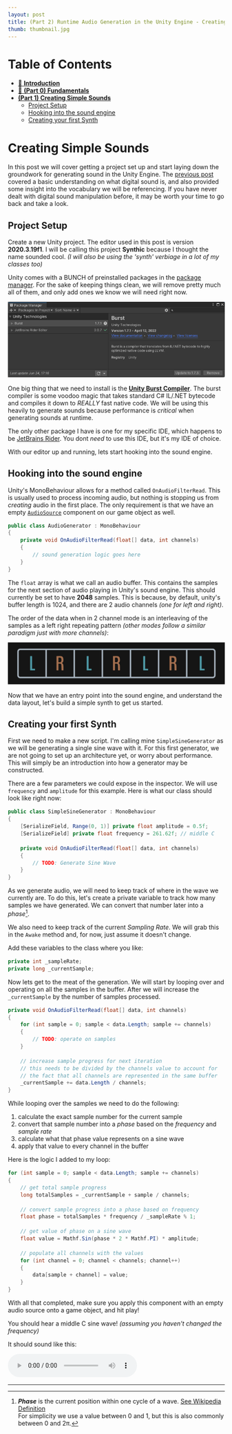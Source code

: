```yaml
---
layout: post
title: (Part 2) Runtime Audio Generation in the Unity Engine - Creating Simple Sounds
thumb: thumbnail.jpg
---
```


<h1>Table of Contents</h1>

- [🔗 **Introduction**](/2022/unity-audio-generation-fundamentals/#introduction)
- [🔗 **(Part 0) Fundamentals**](/2022/unity-audio-generation-fundamentals/#fundamentals)
- [**(Part 1) Creating Simple Sounds**](#creating-simple-sounds)
  - [Project Setup](#project-setup)
  - [Hooking into the sound engine](#hooking-into-the-sound-engine)
  - [Creating your first Synth](#creating-your-first-synth)

# Creating Simple Sounds
In this post we will cover getting a project set up and start laying down the groundwork for generating sound in the Unity Engine. The [previous post](/2022/unity-audio-generation-fundamentals) covered a basic understanding on what digital sound is, and also provided some insight into the vocabulary we will be referencing. If you have never dealt with digital sound manipulation before, it may be worth your time to go back and take a look.

## Project Setup
Create a new Unity project. The editor used in this post is version **2020.3.19f1**. I will be calling this project **Synthic** because I thought the name sounded cool. *(I will also be using the 'synth' verbiage in a lot of my classes too)*

Unity comes with a BUNCH of preinstalled packages in the [package manager](https://docs.unity3d.com/Packages/com.unity.package-manager-ui@1.8/manual/index.html). For the sake of keeping things clean, we will remove pretty much all of them, and only add ones we know we will need right now.

![Package manager example](package-manager.png)

One big thing that we need to install is the [**Unity Burst Compiler**](https://docs.unity3d.com/Packages/com.unity.burst@0.2-preview.20/). The burst compiler is some voodoo magic that takes standard C# IL/.NET bytecode and compiles it down to *REALLY* fast native code. We will be using this heavily to generate sounds because performance is *critical* when generating sounds at runtime.

The only other package I have is one for my specific <abbr data-title="Integrated Development Environment">IDE</abbr>, which happens to be [JetBrains Rider](https://www.jetbrains.com/rider/). You dont *need* to use this IDE, but it's my IDE of choice.

With our editor up and running, lets start hooking into the sound engine.

## Hooking into the sound engine
Unity's MonoBehaviour allows for a method called `OnAudioFilterRead`. This is usually used to process incoming audio, but nothing is stopping us from *creating* audio in the first place. The only requirement is that we have an empty [`AudioSource`](https://docs.unity3d.com/Manual/class-AudioSource.html) component on our game object as well.

```csharp
public class AudioGenerator : MonoBehaviour
{
    private void OnAudioFilterRead(float[] data, int channels)
    {
        // sound generation logic goes here
    }
}
```

The `float` array is what we call an audio buffer. This contains the samples for the next section of audio playing in Unity's sound engine. This should currently be set to have **2048** samples. This is because, by default, unity's buffer length is 1024, and there are 2 audio channels *(one for left and right)*.

The order of the data when in 2 channel mode is an interleaving of the samples as a left right repeating pattern *(other modes follow a similar paradigm just with more channels)*:

![interleaving channels](interleaving.jpg)

Now that we have an entry point into the sound engine, and understand the data layout, let's build a simple synth to get us started.

## Creating your first Synth

First we need to make a new script. I'm calling mine `SimpleSineGenerator` as we will be generating a single sine wave with it. For this first generator, we are not going to set up an architecture yet, or worry about performance. This will simply be an introduction into how a generator may be constructed.

There are a few parameters we could expose in the inspector. We will use `frequency` and `amplitude` for this example. Here is what our class should look like right now:

```csharp
public class SimpleSineGenerator : MonoBehaviour
{
    [SerializeField, Range(0, 1)] private float amplitude = 0.5f;
    [SerializeField] private float frequency = 261.62f; // middle C

    private void OnAudioFilterRead(float[] data, int channels)
    {
        // TODO: Generate Sine Wave
    }
}
```

As we generate audio, we will need to keep track of where in the wave we currently are. To do this, let's create a private variable to track how many samples we have generated. We can convert that number later into a *phase*[^fn-phase].

We also need to keep track of the current *Sampling Rate*. We will grab this in the `Awake` method and, for now, just assume it doesn't change.

Add these variables to the class where you like:
```csharp
private int _sampleRate;
private long _currentSample;
```

Now lets get to the meat of the generation. We will start by looping over and operating on all the samples in the buffer. After we will increase the `_currentSample` by the number of samples processed.

```csharp
private void OnAudioFilterRead(float[] data, int channels)
{
    for (int sample = 0; sample < data.Length; sample += channels)
    {
        // TODO: operate on samples
    }

    // increase sample progress for next iteration
    // this needs to be divided by the channels value to account for
    // the fact that all channels are represented in the same buffer
    _currentSample += data.Length / channels;
}
```

While looping over the samples we need to do the following:
1. calculate the exact sample number for the current sample
2. convert that sample number into a *phase* based on the *frequency* and *sample rate*
3. calculate what that phase value represents on a sine wave
4. apply that value to every channel in the buffer

Here is the logic I added to my loop:
```csharp
for (int sample = 0; sample < data.Length; sample += channels)
{
    // get total sample progress
    long totalSamples = _currentSample + sample / channels;

    // convert sample progress into a phase based on frequency
    float phase = totalSamples * frequency / _sampleRate % 1;

    // get value of phase on a sine wave
    float value = Mathf.Sin(phase * 2 * Mathf.PI) * amplitude;

    // populate all channels with the values
    for (int channel = 0; channel < channels; channel++)
    {
        data[sample + channel] = value;
    }
}
```

With all that completed, make sure you apply this component with an empty audio source onto a game object, and hit play!

You should hear a middle C sine wave! *(assuming you haven't changed the frequency)*

It should sound like this:

<audio controls>
  <source src="sine.wav" type="audio/mpeg">
  Your browser does not support the audio element.
</audio>

---

[^fn-phase]: ***Phase*** is the current position within one cycle of a wave. [See Wikipedia Definition](https://en.wikipedia.org/wiki/Phase_(waves)) <br> For simplicity we use a value between 0 and 1, but this is also commonly between 0 and 2π.